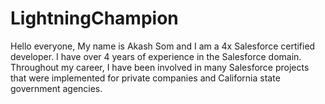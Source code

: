 # LightningChampion
Hello everyone,  My name is Akash Som and I am a 4x Salesforce certified developer. I have over 4 years of experience in the Salesforce domain. Throughout my career, I have been involved in many Salesforce projects that were implemented for private companies and California state government agencies.
